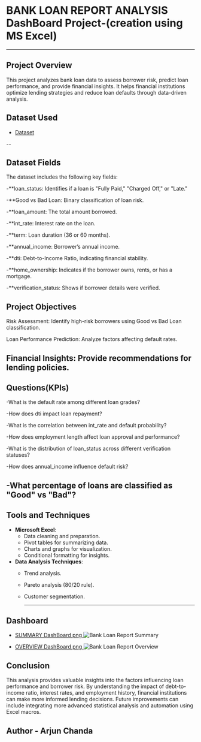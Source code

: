 # BANK  LOAN  REPORT ANALYSIS DashBoard Project-(creation using MS Excel)
---
## Project Overview
This project analyzes bank loan data to assess borrower risk, predict loan performance, and provide financial insights. It helps financial institutions optimize lending strategies and reduce loan defaults through data-driven analysis.

## Dataset Used
- <a href="https://github.com/arjun-chanda/Bank-Loan-Report-/blob/main/Bank%20Loan%20Analysis%20Project.xlsx">Dataset</a>

--
## Dataset Fields

The dataset includes the following key fields:

-**loan_status: Identifies if a loan is "Fully Paid," "Charged Off," or "Late."

-**Good vs Bad Loan: Binary classification of loan risk.

-**loan_amount: The total amount borrowed.

-**int_rate: Interest rate on the loan.

-**term: Loan duration (36 or 60 months).

-**annual_income: Borrower’s annual income.

-**dti: Debt-to-Income Ratio, indicating financial stability.

-**home_ownership: Indicates if the borrower owns, rents, or has a mortgage.

-**verification_status: Shows if borrower details were verified.

## Project Objectives

Risk Assessment: Identify high-risk borrowers using Good vs Bad Loan classification.

Loan Performance Prediction: Analyze factors affecting default rates.

Financial Insights: Provide recommendations for lending policies.
-
## Questions(KPIs)

-What is the default rate among different loan grades?

-How does dti impact loan repayment?

-What is the correlation between int_rate and default probability?

-How does employment length affect loan approval and performance?

-What is the distribution of loan_status across different verification statuses?

-How does annual_income influence default risk?

-What percentage of loans are classified as "Good" vs "Bad"?
--
## Tools and Techniques
- **Microsoft Excel**:
  - Data cleaning and preparation.
  - Pivot tables for summarizing data.
  - Charts and graphs for visualization.
  - Conditional formatting for insights.
- **Data Analysis Techniques**:
  - Trend analysis.
  - Pareto analysis (80/20 rule).
  - Customer segmentation.

    ---

## Dashboard
- <a href="https://github.com/arjun-chanda/Bank-Loan-Report-/blob/main/Bank%20Loan%20Report%20Summary.png">SUMMARY DashBoard png </a>
![Bank Loan Report Summary](https://github.com/user-attachments/assets/3370b053-2f8a-45d5-8344-47503796c73b)

- <a href="https://github.com/arjun-chanda/Bank-Loan-Report-/blob/main/Bank%20Loan%20Report%20Overview.png">OVERVIEW DashBoard png </a>
![Bank Loan Report Overview](https://github.com/user-attachments/assets/d840bd1e-31d4-4599-b28d-cb5a3ef2cd64)

## Conclusion

This analysis provides valuable insights into the factors influencing loan performance and borrower risk. By understanding the impact of debt-to-income ratio, interest rates, and employment history, financial institutions can make more informed lending decisions. Future improvements can include integrating more advanced statistical analysis and automation using Excel macros.

## Author - Arjun Chanda








